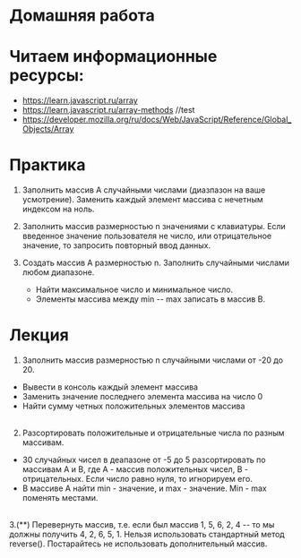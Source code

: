 ﻿# Домашняя работа

# Читаем информационные ресурсы:
 * https://learn.javascript.ru/array
 * https://learn.javascript.ru/array-methods //test
 * https://developer.mozilla.org/ru/docs/Web/JavaScript/Reference/Global_Objects/Array

# Практика
 1. Заполнить массив А случайными числами (диазпазон на ваше усмотрение). Заменить каждый элемент массива с нечетным индексом на ноль.

 2. Заполнить массив размерностью n значениями с клавиатуры. Если введенное значение пользователя  не число, или отрицательное значение, то запросить повторный ввод данных. 

 3. Создать массив А размерностью n. Заполнить случайными числами любом диапазоне.
    * Найти максимальное число и минимальное число.
    * Элементы массива между min -- max записать в массив B.


# Лекция

 1. Заполнить массив размерностью n случайными числами от -20 до 20. 
  * Вывести в консоль каждый элемент массива
  * Заменить значение последнего элемента массива на число 0
  * Найти сумму четных положительных элементов массива   <br />  <br />


 2. Разсортировать положительные и отрицательные числа по разным массивам. 
  * 30 случайных чисел в деапазоне от -5 до 5 разсортировать по массивам А и В, где А - массив положительных чисел, В - отрицательных.
        Если число равно нуля, то игнорируем его.
  * В массиве A найти min - значение, и max - значение. Min - max поменять местами.  <br />  <br />

 3.(**) Перевернуть массив, т.е. если был массив 1, 5, 6, 2, 4 -- то мы должны получить 4, 2, 6, 5, 1. 
   Нельзя использовать стандартный метод reverse(). Постарайтесь не использовать дополнительный массив.
   
